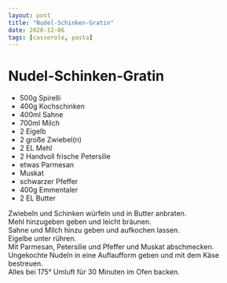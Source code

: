 ```yaml
---
layout: post
title: "Nudel-Schinken-Gratin"
date: 2020-12-06
tags: [casserole, pasta]
---
```

# Nudel-Schinken-Gratin

- 500g Spirelli
- 400g Kochschinken
- 400ml Sahne
- 700ml Milch
- 2 Eigelb
- 2 große Zwiebel(n)
- 2 EL Mehl
- 2 Handvoll frische Petersilie
- etwas Parmesan
- Muskat
- schwarzer Pfeffer
- 400g Emmentaler
- 2 EL Butter

Zwiebeln und Schinken würfeln und in Butter anbraten.  
Mehl hinzugeben geben und leicht bräunen.  
Sahne und Milch hinzu geben und aufkochen lassen.  
Eigelbe unter rühren.  
Mit Parmesan, Petersilie und Pfeffer und Muskat abschmecken.  
Ungekochte Nudeln in eine Auflaufform geben und mit dem Käse bestreuen.  
Alles bei 175° Umluft für 30 Minuten im Ofen backen.  

